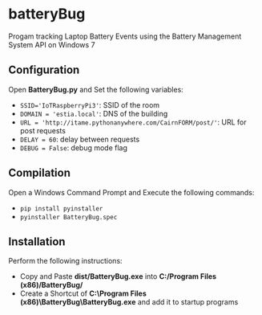 # batteryBug
Progam tracking Laptop Battery Events using the Battery Management System API on Windows 7

## Configuration
Open **BatteryBug.py** and Set the following variables:
- `SSID='IoTRaspberryPi3'`: SSID of the room
- `DOMAIN = 'estia.local'`: DNS of the building
- `URL = 'http://itame.pythonanywhere.com/CairnFORM/post/'`: URL for post requests
- `DELAY = 60`:  delay between requests
- `DEBUG = False`: debug mode flag

## Compilation
Open a Windows Command Prompt and Execute the following commands:
- `pip install pyinstaller`
- `pyinstaller BatteryBug.spec`

## Installation
Perform the following instructions:
- Copy and Paste **dist/BatteryBug.exe** into **C:/Program Files (x86)/BatteryBug/**
- Create a Shortcut of **C:\Program Files (x86)\BatteryBug\BatteryBug.exe** and add it to startup programs